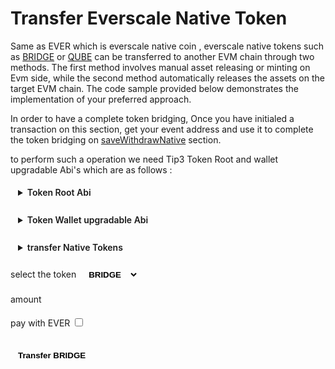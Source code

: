 <div class="EverNativeTokenTransfer">

# Transfer Everscale Native Token

Same as EVER which is everscale native coin , everscale native tokens such as [BRIDGE](../../../../../docs/addresses.md#bridge) or [QUBE](../../../../../docs/addresses.md#qube) can be transferred to another EVM chain through two methods. The first method involves manual asset releasing or minting on Evm side, while the second method automatically releases the assets on the target EVM chain. The code sample provided below demonstrates the implementation of your preferred approach.

In order to have a complete token bridging, Once you have initialed a transaction on this section, get your event address and use it to complete the token bridging on [saveWithdrawNative](../saveWithdraw/saveWithdrawNative.md) section.

to perform such a operation we need Tip3 Token Root and wallet upgradable Abi's which are as follows :

<details>
<summary>Token Root Abi</summary>

```typescript
const TokenRootAbi = {
  "ABI version": 2,
  version: "2.2",
  header: ["pubkey", "time", "expire"],
  functions: [
    {
      name: "constructor",
      inputs: [
        { name: "initialSupplyTo", type: "address" },
        { name: "initialSupply", type: "uint128" },
        { name: "deployWalletValue", type: "uint128" },
        { name: "mintDisabled", type: "bool" },
        { name: "burnByRootDisabled", type: "bool" },
        { name: "burnPaused", type: "bool" },
        { name: "remainingGasTo", type: "address" },
      ],
      outputs: [],
    },
    {
      name: "supportsInterface",
      inputs: [
        { name: "answerId", type: "uint32" },
        { name: "interfaceID", type: "uint32" },
      ],
      outputs: [{ name: "value0", type: "bool" }],
    },
    {
      name: "disableMint",
      inputs: [{ name: "answerId", type: "uint32" }],
      outputs: [{ name: "value0", type: "bool" }],
    },
    {
      name: "mintDisabled",
      inputs: [{ name: "answerId", type: "uint32" }],
      outputs: [{ name: "value0", type: "bool" }],
    },
    {
      name: "burnTokens",
      inputs: [
        { name: "amount", type: "uint128" },
        { name: "walletOwner", type: "address" },
        { name: "remainingGasTo", type: "address" },
        { name: "callbackTo", type: "address" },
        { name: "payload", type: "cell" },
      ],
      outputs: [],
    },
    {
      name: "disableBurnByRoot",
      inputs: [{ name: "answerId", type: "uint32" }],
      outputs: [{ name: "value0", type: "bool" }],
    },
    {
      name: "burnByRootDisabled",
      inputs: [{ name: "answerId", type: "uint32" }],
      outputs: [{ name: "value0", type: "bool" }],
    },
    {
      name: "burnPaused",
      inputs: [{ name: "answerId", type: "uint32" }],
      outputs: [{ name: "value0", type: "bool" }],
    },
    {
      name: "setBurnPaused",
      inputs: [
        { name: "answerId", type: "uint32" },
        { name: "paused", type: "bool" },
      ],
      outputs: [{ name: "value0", type: "bool" }],
    },
    {
      name: "transferOwnership",
      inputs: [
        { name: "newOwner", type: "address" },
        { name: "remainingGasTo", type: "address" },
        {
          components: [
            { name: "value", type: "uint128" },
            { name: "payload", type: "cell" },
          ],
          name: "callbacks",
          type: "map(address,tuple)",
        },
      ],
      outputs: [],
    },
    {
      name: "name",
      inputs: [{ name: "answerId", type: "uint32" }],
      outputs: [{ name: "value0", type: "string" }],
    },
    {
      name: "symbol",
      inputs: [{ name: "answerId", type: "uint32" }],
      outputs: [{ name: "value0", type: "string" }],
    },
    {
      name: "decimals",
      inputs: [{ name: "answerId", type: "uint32" }],
      outputs: [{ name: "value0", type: "uint8" }],
    },
    {
      name: "totalSupply",
      inputs: [{ name: "answerId", type: "uint32" }],
      outputs: [{ name: "value0", type: "uint128" }],
    },
    {
      name: "walletCode",
      inputs: [{ name: "answerId", type: "uint32" }],
      outputs: [{ name: "value0", type: "cell" }],
    },
    {
      name: "rootOwner",
      inputs: [{ name: "answerId", type: "uint32" }],
      outputs: [{ name: "value0", type: "address" }],
    },
    {
      name: "walletOf",
      inputs: [
        { name: "answerId", type: "uint32" },
        { name: "walletOwner", type: "address" },
      ],
      outputs: [{ name: "value0", type: "address" }],
    },
    {
      name: "deployWallet",
      inputs: [
        { name: "answerId", type: "uint32" },
        { name: "walletOwner", type: "address" },
        { name: "deployWalletValue", type: "uint128" },
      ],
      outputs: [{ name: "tokenWallet", type: "address" }],
    },
    {
      name: "mint",
      inputs: [
        { name: "amount", type: "uint128" },
        { name: "recipient", type: "address" },
        { name: "deployWalletValue", type: "uint128" },
        { name: "remainingGasTo", type: "address" },
        { name: "notify", type: "bool" },
        { name: "payload", type: "cell" },
      ],
      outputs: [],
    },
    {
      name: "acceptBurn",
      id: "0x192B51B1",
      inputs: [
        { name: "amount", type: "uint128" },
        { name: "walletOwner", type: "address" },
        { name: "remainingGasTo", type: "address" },
        { name: "callbackTo", type: "address" },
        { name: "payload", type: "cell" },
      ],
      outputs: [],
    },
    {
      name: "sendSurplusGas",
      inputs: [{ name: "to", type: "address" }],
      outputs: [],
    },
  ],
  data: [
    { key: 1, name: "name_", type: "string" },
    { key: 2, name: "symbol_", type: "string" },
    { key: 3, name: "decimals_", type: "uint8" },
    { key: 4, name: "rootOwner_", type: "address" },
    { key: 5, name: "walletCode_", type: "cell" },
    { key: 6, name: "randomNonce_", type: "uint256" },
    { key: 7, name: "deployer_", type: "address" },
  ],
  events: [],
  fields: [
    { name: "_pubkey", type: "uint256" },
    { name: "_timestamp", type: "uint64" },
    { name: "_constructorFlag", type: "bool" },
    { name: "name_", type: "string" },
    { name: "symbol_", type: "string" },
    { name: "decimals_", type: "uint8" },
    { name: "rootOwner_", type: "address" },
    { name: "walletCode_", type: "cell" },
    { name: "totalSupply_", type: "uint128" },
    { name: "burnPaused_", type: "bool" },
    { name: "burnByRootDisabled_", type: "bool" },
    { name: "mintDisabled_", type: "bool" },
    { name: "randomNonce_", type: "uint256" },
    { name: "deployer_", type: "address" },
  ],
} as const;
```

</details>
<br/>
<details>
<summary>Token Wallet upgradable Abi</summary>

```typescript
const TokenWalletUpgradableAbi{
	"ABI version": 2,
	"version": "2.2",
	"header": ["pubkey", "time", "expire"],
	"functions": [
		{
			"name": "supportsInterface",
			"inputs": [
				{"name":"answerId","type":"uint32"},
				{"name":"interfaceID","type":"uint32"}
			],
			"outputs": [
				{"name":"value0","type":"bool"}
			]
		},
		{
			"name": "platformCode",
			"inputs": [
				{"name":"answerId","type":"uint32"}
			],
			"outputs": [
				{"name":"value0","type":"cell"}
			]
		},
		{
			"name": "onDeployRetry",
			"id": "0x15A038FB",
			"inputs": [
				{"name":"value0","type":"cell"},
				{"name":"value1","type":"uint32"},
				{"name":"sender","type":"address"},
				{"name":"remainingGasTo","type":"address"}
			],
			"outputs": [
			]
		},
		{
			"name": "version",
			"inputs": [
				{"name":"answerId","type":"uint32"}
			],
			"outputs": [
				{"name":"value0","type":"uint32"}
			]
		},
		{
			"name": "upgrade",
			"inputs": [
				{"name":"remainingGasTo","type":"address"}
			],
			"outputs": [
			]
		},
		{
			"name": "acceptUpgrade",
			"inputs": [
				{"name":"newCode","type":"cell"},
				{"name":"newVersion","type":"uint32"},
				{"name":"remainingGasTo","type":"address"}
			],
			"outputs": [
			]
		},
		{
			"name": "burnByRoot",
			"inputs": [
				{"name":"amount","type":"uint128"},
				{"name":"remainingGasTo","type":"address"},
				{"name":"callbackTo","type":"address"},
				{"name":"payload","type":"cell"}
			],
			"outputs": [
			]
		},
		{
			"name": "destroy",
			"inputs": [
				{"name":"remainingGasTo","type":"address"}
			],
			"outputs": [
			]
		},
		{
			"name": "burn",
			"inputs": [
				{"name":"amount","type":"uint128"},
				{"name":"remainingGasTo","type":"address"},
				{"name":"callbackTo","type":"address"},
				{"name":"payload","type":"cell"}
			],
			"outputs": [
			]
		},
		{
			"name": "balance",
			"inputs": [
				{"name":"answerId","type":"uint32"}
			],
			"outputs": [
				{"name":"value0","type":"uint128"}
			]
		},
		{
			"name": "owner",
			"inputs": [
				{"name":"answerId","type":"uint32"}
			],
			"outputs": [
				{"name":"value0","type":"address"}
			]
		},
		{
			"name": "root",
			"inputs": [
				{"name":"answerId","type":"uint32"}
			],
			"outputs": [
				{"name":"value0","type":"address"}
			]
		},
		{
			"name": "walletCode",
			"inputs": [
				{"name":"answerId","type":"uint32"}
			],
			"outputs": [
				{"name":"value0","type":"cell"}
			]
		},
		{
			"name": "transfer",
			"inputs": [
				{"name":"amount","type":"uint128"},
				{"name":"recipient","type":"address"},
				{"name":"deployWalletValue","type":"uint128"},
				{"name":"remainingGasTo","type":"address"},
				{"name":"notify","type":"bool"},
				{"name":"payload","type":"cell"}
			],
			"outputs": [
			]
		},
		{
			"name": "transferToWallet",
			"inputs": [
				{"name":"amount","type":"uint128"},
				{"name":"recipientTokenWallet","type":"address"},
				{"name":"remainingGasTo","type":"address"},
				{"name":"notify","type":"bool"},
				{"name":"payload","type":"cell"}
			],
			"outputs": [
			]
		},
		{
			"name": "acceptTransfer",
			"id": "0x67A0B95F",
			"inputs": [
				{"name":"amount","type":"uint128"},
				{"name":"sender","type":"address"},
				{"name":"remainingGasTo","type":"address"},
				{"name":"notify","type":"bool"},
				{"name":"payload","type":"cell"}
			],
			"outputs": [
			]
		},
		{
			"name": "acceptMint",
			"id": "0x4384F298",
			"inputs": [
				{"name":"amount","type":"uint128"},
				{"name":"remainingGasTo","type":"address"},
				{"name":"notify","type":"bool"},
				{"name":"payload","type":"cell"}
			],
			"outputs": [
			]
		},
		{
			"name": "sendSurplusGas",
			"inputs": [
				{"name":"to","type":"address"}
			],
			"outputs": [
			]
		},
		{
			"name": "constructor",
			"inputs": [
			],
			"outputs": [
			]
		}
	],
	"data": [
		{"key":1,"name":"root_","type":"address"},
		{"key":2,"name":"owner_","type":"address"}
	],
	"events": [
	],
	"fields": [
		{"name":"_pubkey","type":"uint256"},
		{"name":"_timestamp","type":"uint64"},
		{"name":"_constructorFlag","type":"bool"},
		{"name":"root_","type":"address"},
		{"name":"owner_","type":"address"},
		{"name":"balance_","type":"uint128"},
		{"name":"version_","type":"uint32"},
		{"name":"platformCode_","type":"cell"}
	]
} as const

```

</details>
<br/>
<details>
<summary>transfer Native Tokens</summary>

```typescript
/**
 * @param TokenRootAbi abi of the token root
 * @param tokenAddress address of the token root, some token root addresses can be found in addresses section
 */
const NativeTokenRoot = new provider.Contract(TokenRootAbi, tokenAddress);

/**
 * @param TokenWalletUpgradableAbi abi of the token wallet upgradable
 * @param everSender users wallet account contract address
 */
const AlienTokenWalletUpgradable = new provider.Contract(
  TokenWalletUpgradableAbi,
  (
    await NativeTokenRoot.methods
      .walletOf({ answerId: 0, walletOwner: everSender })
      .call({})
  ).value0
);

/**
 * @param amount ever amount top be transferred
 * @param payWithEver determines if paying the evm operations with ever or its native coin
 * @param auto_value value to attach to transaction if paying evm fees with ever
 * @param manual_value value to attach to transaction if paying evm fees with it native coin
 */
const amount: number = 1;
const payWithEver: boolean = true;
const auto_value: number = 13;
const manual_value: number = 6;

// preparing the payloads. see building payloads section
const { buildTransferPayload } = usePayloadBuilders();
const transferPayload: [string, string] = await buildTransferPayload();

/**
 *  @param amount amount os target token to transfer
 *  @param deployWalletValue value to deploy the token wallet if not deployed already
 *  @param notify let recipient know that token are received
 *  @param payload operational payload
 *  @param recipient always ProxyMultiVaultNativeV_4, can be found in addresses section
 *  @param remainingGasTo who to send the remaining tx gas. will be event closer if releasing assets are done automatically on evm side and users address if manual
 *  @param from sender address
 *  @notice @param amount this parameter is important when asset releasing is done automatically on evm side, must be set to certain amounts
 *  @param bounce return remaining gas ? always true
 */
await AlienTokenWalletUpgradable.methods
  .transfer({
    amount: ethers.parseUnits(amount.toString(), 9).toString(),
    deployWalletValue: "200000000",
    notify: true,
    payload: transferPayload[0],
    recipient: ProxyMultiVaultNativeV_4,
    remainingGasTo: payWithEver ? constants.EventCloser : everSender,
  })
  .send({
    from: everSender,
    amount: ethers
      .parseUnits((payWithEver ? auto_value : manual_value).toString(), 9)
      .toString(),

    bounce: true,
  });
```

</details>
<br/>
<label for="NativeToken">select the token </label>
<select ref="NativeToken" @change="HandleSelectionChange">

  <option value="EVERBRIDGE" selected >BRIDGE</option>
  <option value="EVERQUBE"  >QUBE</option>
</select>
<br/>

<label for="amount">amount </label>
<input ref="amount" type="number"/>
<br/>

<label for="amount">pay with EVER </label>
<input ref="everPay" type="checkbox"/>

<br/>
<button ref="transferNativeTokenButton" @click="HandleTransferEverNativeToken" style="{background-color : gray, border-radius: 100px}">Transfer BRIDGE</button>

<p class="output-p" ref="EverNativeTokenOutput"></p>

</div>

<script lang="ts" >
import { usePayloadBuilders } from "../../../providers/usePayloadBuilders";
import { useEverToEvmTransfers } from "../../../providers/useEverToEvmTransfers";
import { defineComponent, ref, onMounted } from "vue";
import { Address } from "everscale-inpage-provider";
import * as constants from "../../../providers/helpers/constants";

export default defineComponent({
  name: "EverNativeTokenTransfer",
  setup() {
    const { transferEverNativeToken } = useEverToEvmTransfers();
    async function HandleSelectionChange(){
    this.$refs.transferNativeTokenButton.innerHTML = `transfer ${this.$refs.NativeToken.value.split("EVER")[1]}`;
    }
    async function HandleTransferEverNativeToken() {
      if (Number(this.$refs.amount.value) <= 0) {
        this.$refs.EverNativeTokenOutput.innerHTML = "ERROR: please enter valid number !!"
        return;
      }
      var EverNativeTokenOutput = await transferEverNativeToken(
        constants[this.$refs.NativeToken.value],
        this.$refs.amount.value.toString(),
        this.$refs.everPay.checked
      );
      this.$refs.EverNativeTokenOutput.innerHTML = EverNativeTokenOutput;
    }
    return {
      HandleTransferEverNativeToken,
      HandleSelectionChange
    };
  },
});

</script>

<style>
  button, input, details, select, .output-p{
  background-color: var(--vp-c-bg-mute);
  transition: background-color 0.1s;
  padding: 5px 12px;
  border: 1px solid var(--vp-c-divider);
  border-radius: 8px;
  font-weight: 600;
  margin-right: 0.5rem;
  cursor : pointer;
}

</style>

```

```
